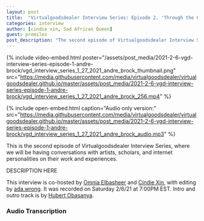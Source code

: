 ```yaml
---
layout: post
title:  "Virtualgoodsdealer Interview Series: Episode 2, 'Through the Cringe with @premiles'"
categories: interview
author: [cindie xin, Sad African Queen]
guest: premiles
post_description: "The second episode of Virtualgoodsdealer Interview Series. Cindie and Omnia speak with Miles about the uncanny performance of vulnerability used throughout his posts and debated with him over the evolving definition of cringe."  
---
```


{% include video-embed.html poster="/assets/post_media/2021-2-6-vgd-interview-series-episode-1-andre-brock/vgd_interview_series_1_27_2021_andre_brock_thumbnail.png" src="https://media.githubusercontent.com/media/virtualgoodsdealer/virtualgoodsdealer.github.io/master/assets/post_media/2021-2-6-vgd-interview-series-episode-1-andre-brock/vgd_interview_series_1_27_2021_andre_brock_256.mp4" %}

{% include open-embed.html caption="Audio only version:" src="https://media.githubusercontent.com/media/virtualgoodsdealer/virtualgoodsdealer.github.io/master/assets/post_media/2021-2-6-vgd-interview-series-episode-1-andre-brock/vgd_interview_series_1_27_2021_andre_brock_audio.mp3" %}

This is the second episode of Virtualgoodsdealer Interview Series, where we will be having conversations with artists, scholars, and internet personalities on their work and experiences.   

DESCRIPTION HERE

This interview is co-hosted by [Omnia Elbasheer](/creatordirectory/saqmemes) and [Cindie Xin](/creatordirectory/cindiexin), with editing by [ada.wrong](/creatordirectory/adawrong). It was recorded on Saturday 2/6/21 at 7:00PM EST. Intro and outro track is by [Hubert Obasanya](/creatordirectory/hubertobasanya).

### Audio Transcription
